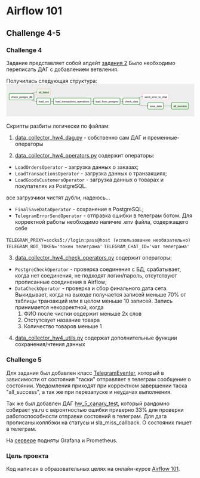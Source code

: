 # Airflow 101

## Challenge 4-5

### Challenge 4

Задание представляет собой апдейт [задания 2](https://github.com/dimk00z/airflow_2)
Было необходимо переписать ДАГ с добавлением ветвления.

Получилась следующая структура:
![alt text](Dag_structure.png)

Скрипты разбиты логически по файлам:

1. [data_collector_hw4_dag.py](https://github.com/dimk00z/airflow_4/blob/master/data_collector_hw4_dag.py) - собственно сам ДАГ и пременные-операторы

2. [data_collector_hw4_operators.py](https://github.com/dimk00z/airflow_4/blob/master/data_collector_hw4_operators.py) содержит операторы:

- `LoadOrdersOperator` - загрузка данных о заказах;
- `LoadTransactionsOperator` - загрузка данных о транзакциях;
- `LoadGoodsCustomersOperator` - загрузка данных о товарах и покупателях из PostgreSQL.

все загрузчики чистят дубли, надеюсь...

- `FinalSaveDataOperator` - сохранение в PostgreSQL;
- `TelegramErrorSendOperator` - отправка ошибки в телеграм ботом. Для корректной работы необходимо наличие .env файла, содержащего себе

`TELEGRAM_PROXY=socks5://login:pass@host (использование необязательно)`
`TELEGRAM_BOT_TOKEN='токен телеграма'`
`TELEGRAM_CHAT_ID='чат телеграма'`

3. [data_collector_hw4_check_operators.py](https://github.com/dimk00z/airflow_4/blob/master/data_collector_hw4_check_operators.py) содержит операторы:

- `PostgreCheckOperator` - проверка соединения с БД, срабатывает, когда нет соединения, не подходят логин/пароль, отсутствуют прописанные соединения в Airflow;
- `DataCheckOperator` - проверка и сбор финального дата сета.
  Выкидывает, когда на выходе получается записей меньше 70% от таблицы транзакций или в целом меньше 10 записей.
  Запись принимается некорректной, когда
  1. ФИО после чистки содержит меньше 2х слов
  2. Отстутсвует название товара
  3. Количество товаров меньше 1

4. [data_collector_hw4_utils.py](https://github.com/dimk00z/airflow_4/blob/master/data_collector_hw4_utils.py) содержат дополнительные функции сохранения/чтения данных

### Challenge 5

Для задания был добавлен класс [TelegramEventer](https://github.com/dimk00z/airflow_4/blob/master/telegram_eventer.py), который в зависимости от состояния "таски" отправляет в телеграм сообщение о состоянии.
Уведомления приходят при корректном завершении таска "all_success", а так же при перезапуске и неудачах выполнения.

Так же был добавлен ДАГ [hw_5_canary_test](https://github.com/dimk00z/airflow_4/blob/master/hw_5_canary_test.py), который рандомно собирает ya.ru с вероятностью ошибки приверно 33% для проверки работоспособности отправки состояний в телеграм.
Для дага прописаны коллбэки на статусы и sla_miss_callback. О состояних пишет в телеграм.

На [сервере](http://34.90.21.114/grafana) подняты Grafana и Prometheus.

### Цель проекта

Код написан в образовательных целях на онлайн-курсе [Airflow 101](https://airflow101.python-jitsu.club/).
